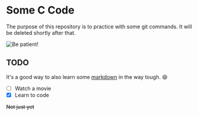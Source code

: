 Some C Code
===========

The purpose of this repository is to practice with some git commands. It will be deleted shortly after that.

![Be patient!](http://bucket3.clanacion.com.ar/anexos/fotos/72/1952272w88.jpg "Test")

TODO
----

It's a good way to also learn some [markdown][] in the way tough. :smile:

- [ ] Watch a movie
- [x] Learn to code

~~Not just yet~~

[markdown]: http://markdown.com "Don't clic here"

